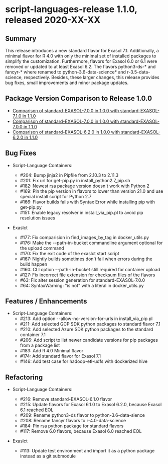 # script-languages-release 1.1.0, released 2020-XX-XX

## Summary

This release introduces a new standard flavor for Exasol 7.1. Additionally, a minimal flavor for R 4.0 with only the minimal set of installed packages to simplify the customization. Furthermore, flavors for Exasol 6.0 or 6.1 were removed or updated to at least Exasol 6.2. The flavors python3-ds-* and fancyr-* where renamed to python-3.6-data-science* and r-3.5-data-science, respectively. Besides, these larger changes, this release provides bug fixes, small improvements and minor package updates. 

## Package Version Comparison to Release 1.0.0

* [Comparison of standard-EXASOL-7.0.0 in 1.0.0 with standard-EXASOL-7.1.0 in 1.1.0](package_diffs/1.1.0/diff_standard-EXASOL-7.0.0_standard-EXASOL-7.1.0/README.md)
* [Comparison of standard-EXASOL-7.0.0 in 1.0.0 with standard-EXASOL-7.0.0 in 1.1.0](package_diffs/1.1.0/diff_standard-EXASOL-7.0.0_standard-EXASOL-7.0.0/README.md)
* [Comparison of standard-EXASOL-6.2.0 in 1.0.0 with standard-EXASOL-6.2.0 in 1.1.0](package_diffs/1.1.0/diff_standard-EXASOL-6.2.0_standard-EXASOL-6.2.0/README.md)

## Bug Fixes

* Script-Language Containers:
  * #204: Bump jinja2 in Pipfile from 2.10.3 to 2.11.3
  * #201: Fix url for get-pip.py in install_python2.7_pip.sh
  * #182: Newest rsa package version doesn't work with Python 2
  * #169: Pin the pip version in flavors to lower than version 21.0 and use special install script for Python 2.7
  * #166: Flavor builds fails with Syntax Error while installing pip with get-pip.py
  * #151: Enable legacy resolver in install_via_pip.pl to avoid pip resolution issues

* Exaslct
  * #177: Fix comparision in find_images_by_tag in docker_utils.py
  * #176: Make the --path-in-bucket commandline argument optional for the upload command
  * #170: Fix the exit code of the exaslct start script
  * #167: Nightly builds sometimes don't fail when errors during the build happen
  * #160: CLI option --path-in-bucket still required for container upload
  * #127: Fix incorrect file extension for checksum files of the flavors
  * #63: Fix alter session generation for standard-EXASOL-7.0.0
  * #64: SyntaxWarning: "is not" with a literal in docker_utils.py


## Features / Enhancements

* Script-Language Containers:
  * #213: Add option --allow-no-version-for-urls in install_via_pip.pl
  * #211: Add selected GCP SDK python packages to standard flavor 7.1
  * #210: Add selected Azure SDK python packages to the standard container 7.1
  * #206: Add script to list newer candidate versions for pip packages from a package list
  * #183: Add R 4.0 Minimal flavor
  * #174: Add standard flavor for Exasol 7.1
  * #146: Add test case for hadoop-etl-udfs with dockerized hive

## Refactoring

* Script-Language Containers:
  * #216: Remove standard-EXASOL-6.1.0 flavor
  * #215: Update flavors for Exasol 6.1.0 to Exasol 6.2.0, because Exasol 6.1 reached EOL
  * #209: Rename python3-ds flavor to python-3.6-data-sience 
  * #208: Rename fancyr flavors to r-4.0-data-science
  * #184: Pin rsa python package for standard flavors
  * #117: Remove 6.0 flavors, because Exasol 6.0 reached EOL

* Exaslct
  * #113: Update test environment and import it as a python package instead as a git submodule



